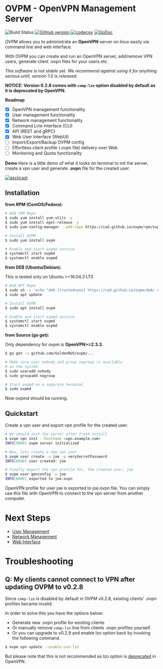 # OVPM - OpenVPN Management Server

![Build Status](https://github.com/GoldenRUS/ovpm/workflows/Go/badge.svg)
[![GitHub version](https://badge.fury.io/gh/cad%2Fovpm.svg)](https://badge.fury.io/gh/cad%2Fovpm)
[![codecov](https://codecov.io/gh/cad/ovpm/branch/master/graph/badge.svg)](https://codecov.io/gh/cad/ovpm)
[![GoDoc](https://godoc.org/github.com/GoldenRUS/ovpm?status.svg)](https://godoc.org/github.com/GoldenRUS/ovpm)

*OVPM* allows you to administrate an **OpenVPN** server on linux easily via command line and web interface. 

With OVPM you can create and run an OpenVPN server, add/remove VPN users, generate client .ovpn files for your users etc. 

*This software is not stable yet. We recommend against using it for anything serious until, version 1.0 is released.*

**NOTICE: Version 0.2.8 comes with `comp-lzo` option disabled by default as it is deprecated by OpenVPN.**

**Roadmap**

- [x] OpenVPN management functionality
- [x] User management functionality
- [x] Network management functionality
- [x] Command Line Interface (CLI)
- [x] API (REST and gRPC)
- [x] Web User Interface (WebUI)
- [ ] Import/Export/Backup OVPM config
- [ ] Effortless client profile (.ovpn file) delivery over Web
- [ ] Monitoring and Quota functionality

**Demo**
Here is a little demo of what it looks on terminal to init the server, create a vpn user and generate **.ovpn** file for the created user.

[![asciicast](https://asciinema.org/a/136016.png)](https://asciinema.org/a/136016)

 
## Installation
**from RPM (CentOS/Fedora):**

```bash
# Add YUM Repo
$ sudo yum install yum-utils -y
$ sudo yum install epel-release -y
$ sudo yum-config-manager --add-repo https://cad.github.io/ovpm/rpm/ovpm.repo

# Install OVPM
$ sudo yum install ovpm

# Enable and start ovpmd service
$ systemctl start ovpmd
$ systemctl enable ovpmd
```

**from DEB (Ubuntu/Debian):**

This is tested only on Ubuntu >=16.04.3 LTS

```bash
# Add APT Repo
$ sudo sh -c 'echo "deb [trusted=yes] https://cad.github.io/ovpm/deb/ ovpm main" >> /etc/apt/sources.list'
$ sudo apt update

# Install OVPM
$ sudo apt install ovpm

# Enable and start ovpmd service
$ systemctl start ovpmd
$ systemctl enable ovpmd  
```

**from Source (go get):**

Only dependency for ovpm is **OpenVPN>=2.3.3**.

```bash
$ go get -u github.com/GoldenRUS/ovpm/...

# Make sure user nobody and group nogroup is available
# on the system
$ sudo useradd nobody
$ sudo groupadd nogroup

# Start ovpmd on a seperate terminal
$ sudo ovpmd
```

Now ovpmd should be running.

## Quickstart
Create a vpn user and export vpn profile for the created user.

```bash
# We should init the server after fresh install
$ ovpm vpn init --hostname <vpn.example.com>
INFO[0004] ovpm server initialized

# Now, lets create a new vpn user
$ ovpm user create -u joe -p verySecretPassword
INFO[0000] user created: joe

# Finally export the vpn profile for, the created user, joe
$ ovpm user genconfig -u joe
INFO[0000] exported to joe.ovpn
```

OpenVPN profile for user joe is exported to joe.ovpn file.
You can simply use this file with OpenVPN to connect to the vpn server from 
another computer.


# Next Steps

* [User Management](https://github.com/GoldenRUS/ovpm/wiki/User-Management)
* [Network Management](https://github.com/GoldenRUS/ovpm/wiki/Network-Management)
* [Web Interface](https://github.com/GoldenRUS/ovpm/wiki/Web-Interface)

# Troubleshooting

## Q: My clients cannot connect to VPN after updating OVPM to v0.2.8

Since `comp-lzo` is disabled by default in OVPM v0.2.8, existing clients' .ovpn profiles became invalid.

In order to solve this you have the options below:

* Generate new .ovpn profile for existing clients
* Or manually remove `comp-lzo` line from clients .ovpn profiles yourself.
* Or you can upgrade to v0.2.9 and enable lzo option back by invoking the following command.
```bash
$ ovpm vpn update --enable-use-lzo
``` 
But please note that this is not recommended as lzo option is [deprecated](https://community.openvpn.net/openvpn/wiki/DeprecatedOptions?__cf_chl_jschl_tk__=0468cbb180cdf21ca5119b591d260538cf788d30-1595873970-0-AY1Yn79gf57uYv2hrAKPwvzk-xuDvhY79eHrxJqWw1hpbapF-XgOJSsglI70HxmV78LDzJSz7m_A7eDhvzo_hCM-tx4UB7PfccKTtoHATGrOBqq4mHDhggN_EwJ7yee3fIzLgc9kvhL9pOCiISlE3NpbC0SOX21tYwFs1njdpOVGG4dHLMyudNKRGexapsQxiD2i23r30i_dzqS12QobGvPe96CuWS84ARjIRAUlutT6t5SxkccyOBunduDnbgYoB7RN8x7ab8y8Paim9ypizKiEHbxwP0Z2Y3lXByKdzHUUZSJzjzolHyRyQx-nSBuZQQ#Option:--comp-lzo) in OpenVPN.